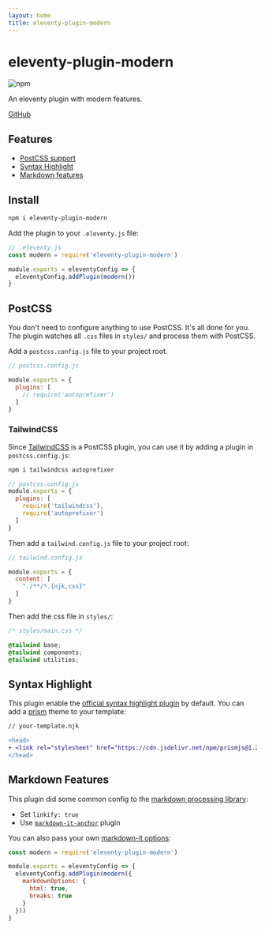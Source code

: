 ```yaml
---
layout: home
title: eleventy-plugin-modern
---
```

# eleventy-plugin-modern

![npm](https://img.shields.io/npm/v/eleventy-plugin-modern?style=flat-square)

An eleventy plugin with modern features.

<div class="flex">
  <a href="https://github.com/djyde/eleventy-plugin-modern">GitHub</a>
</div>

## Features

- [PostCSS support](/#postcss)
- [Syntax Highlight](/#syntax-highlight)
- [Markdown features](/#markdown-features)

## Install

```bash
npm i eleventy-plugin-modern
```

Add the plugin to your `.eleventy.js` file:

```js
// .eleventy.js
const modern = require('eleventy-plugin-modern')

module.exports = eleventyConfig => {
  eleventyConfig.addPlugin(modern())
}
```

## PostCSS


You don't need to configure anything to use PostCSS. It's all done for you. The plugin watches all `.css` files in `styles/` and process them with PostCSS.

Add a `postcss.config.js` file to your project root.

```js
// postcss.config.js

module.exports = {
  plugins: [
    // require('autoprefixer')
  ]
}
```

### TailwindCSS


Since [TailwindCSS](https://tailwindcss.com) is a PostCSS plugin, you can use it by adding a plugin in `postcss.config.js`:

```bash
npm i tailwindcss autoprefixer
```

```js
// postcss.config.js
module.exports = {
  plugins: [
    require('tailwindcss'),
    require('autoprefixer')
  ]
}
```

Then add a `tailwind.config.js` file to your project root:

```js
// tailwind.config.js

module.exports = {
  content: [
    "./**/*.{njk,css}"
  ]
}
```

Then add the css file in `styles/`:

```css
/* styles/main.css */

@tailwind base;
@tailwind components;
@tailwind utilities;
```

## Syntax Highlight

This plugin enable the [official syntax highlight plugin](https://www.11ty.dev/docs/plugins/syntaxhighlight/) by default. You can add a [prism](https://prismjs.com/) theme to your template:

```diff
// your-template.njk

<head>
+ <link rel="stylesheet" href="https://cdn.jsdelivr.net/npm/prismjs@1.27.0/themes/prism.min.css">
</head>
```

## Markdown Features

This plugin did some common config to the [markdown processing library](https://www.11ty.dev/docs/languages/markdown/):

- Set `linkify: true`
- Use [`markdown-it-anchor`](https://github.com/valeriangalliat/markdown-it-anchor) plugin

You can also pass your own [markdown-it options](https://github.com/markdown-it/markdown-it#init-with-presets-and-options):

```js
const modern = require('eleventy-plugin-modern')

module.exports = eleventyConfig => {
  eleventyConfig.addPlugin(modern({
    markdownOptions: {
      html: true,
      breaks: true
    }
  }))
}
```

